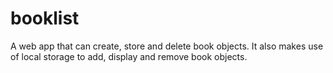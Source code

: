 # booklist
A web app that can create, store and delete book objects.
It also makes use of local storage to add, display and remove book objects.
